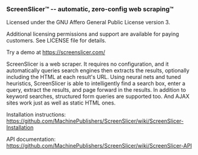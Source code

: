 ### ScreenSlicer&#8482; -- automatic, zero-config web scraping&#8482;

Licensed under the GNU Affero General Public License version 3.

Additional licensing permissions and support are available for paying customers. See LICENSE file for details.

Try a demo at https://screenslicer.com/

ScreenSlicer is a web scraper. It requires no configuration, and it automatically queries search engines then extracts the results, optionally including the HTML at each result's URL. Using neural nets and tuned heuristics, ScreenSlicer is able to intelligently find a search box, enter a query, extract the results, and page forward in the results. In addition to keyword searches, structured form queries are supported too. And AJAX sites work just as well as static HTML ones.

Installation instructions: https://github.com/MachinePublishers/ScreenSlicer/wiki/ScreenSlicer-Installation

API documentation: https://github.com/MachinePublishers/ScreenSlicer/wiki/ScreenSlicer-API
